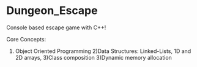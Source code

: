 # Dungeon_Escape

Console based escape game with C++!

Core Concepts: 
1) Object Oriented Programming
2)Data Structures: Linked-Lists, 1D and 2D arrays,
3)Class composition 
3)Dynamic memory allocation 
